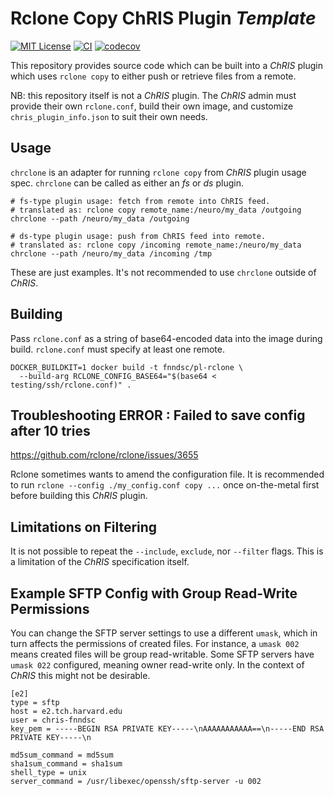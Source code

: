 # Rclone Copy ChRIS Plugin _Template_

[![MIT License](https://img.shields.io/github/license/fnndsc/pl-rclone-copy-template)](https://github.com/FNNDSC/pl-rclone-copy-template/blob/main/LICENSE)
[![CI](https://github.com/FNNDSC/pl-rclone-copy-template/actions/workflows/test.yml/badge.svg)](https://github.com/FNNDSC/pl-rclone-copy-template/actions/workflows/test.yml)
[![codecov](https://codecov.io/gh/FNNDSC/pl-rclone-copy-template/graph/badge.svg?token=9DX0QX1CGL)](https://codecov.io/gh/FNNDSC/pl-rclone-copy-template)

This repository provides source code which can be built
into a _ChRIS_ plugin which uses `rclone copy`
to either push or retrieve files from a remote.

NB: this repository itself is not a _ChRIS_ plugin.
The _ChRIS_ admin must provide their own `rclone.conf`,
build their own image, and customize `chris_plugin_info.json`
to suit their own needs.

## Usage

`chrclone` is an adapter for running `rclone copy` from
_ChRIS_ plugin usage spec. `chrclone` can be called as
either an _fs_ or _ds_ plugin.

```shell
# fs-type plugin usage: fetch from remote into ChRIS feed.
# translated as: rclone copy remote_name:/neuro/my_data /outgoing
chrclone --path /neuro/my_data /outgoing

# ds-type plugin usage: push from ChRIS feed into remote.
# translated as: rclone copy /incoming remote_name:/neuro/my_data
chrclone --path /neuro/my_data /incoming /tmp
```

These are just examples. It's not recommended to use `chrclone` outside of _ChRIS_.

## Building

Pass `rclone.conf` as a string of base64-encoded data into the image during build.
`rclone.conf` must specify at least one remote.

```shell
DOCKER_BUILDKIT=1 docker build -t fnndsc/pl-rclone \
  --build-arg RCLONE_CONFIG_BASE64="$(base64 < testing/ssh/rclone.conf)" .
```

## Troubleshooting ERROR : Failed to save config after 10 tries

https://github.com/rclone/rclone/issues/3655

Rclone sometimes wants to amend the configuration file.
It is recommended to run `rclone --config ./my_config.conf copy ...`
once on-the-metal first before building this _ChRIS_ plugin.

## Limitations on Filtering

It is not possible to repeat the `--include`, `exclude`, nor `--filter` flags.
This is a limitation of the _ChRIS_ specification itself.

## Example SFTP Config with Group Read-Write Permissions

You can change the SFTP server settings to use a different `umask`, which in turn
affects the permissions of created files. For instance, a `umask 002` means
created files will be group read-writable.
Some SFTP servers have `umask 022` configured, meaning owner read-write only.
In the context of _ChRIS_ this might not be desirable.

```shell
[e2]
type = sftp
host = e2.tch.harvard.edu
user = chris-fnndsc
key_pem = -----BEGIN RSA PRIVATE KEY-----\nAAAAAAAAAAA==\n-----END RSA PRIVATE KEY-----\n

md5sum_command = md5sum
sha1sum_command = sha1sum
shell_type = unix
server_command = /usr/libexec/openssh/sftp-server -u 002
```
